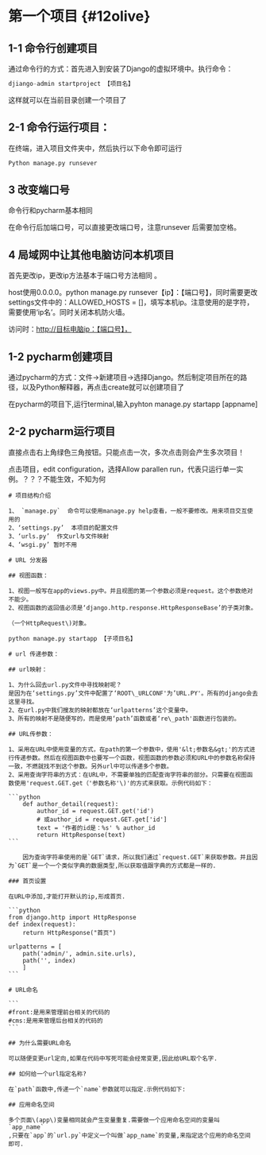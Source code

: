 # 第一个项目 {#12olive}

## 1-1 命令行创建项目

通过命令行的方式：首先进入到安装了Django的虚拟环境中。执行命令：

```py
djiango-admin startproject 【项目名】
```

这样就可以在当前目录创建一个项目了

## 2-1 命令行运行项目：

在终端，进入项目文件夹中，然后执行以下命令即可运行

```py
Python manage.py runsever
```

## 3 改变端口号

命令行和pycharm基本相同

在命令行后加端口号，可以直接更改端口号，注意runsever 后需要加空格。

## 4 局域网中让其他电脑访问本机项目

首先更改ip，更改ip方法基本于端口号方法相同 。

host使用0.0.0.0。python manage.py runsever【ip】：【端口号】，同时需要更改settings文件中的：ALLOWED\_HOSTS = \[\]，填写本机ip。注意使用的是字符，需要使用‘ip名’。同时关闭本机防火墙。

访问时：[http://目标电脑ip：【端口号】，](http://目标电脑ip：【端口号】，)

## 1-2 pycharm创建项目

通过pycharm的方式：文件-&gt;新建项目-&gt;选择Django。然后制定项目所在的路径，以及Python解释器，再点击create就可以创建项目了

在pycharm的项目下,运行terminal,输入pyhton manage.py startapp \[appname\]

## 2-2 pycharm运行项目

直接点击右上角绿色三角按钮。只能点击一次，多次点击则会产生多次项目！

点击项目，edit configuration，选择Allow parallen run，代表只运行单一实例。？？？不能生效，不知为何



```
# 项目结构介绍
```


    1、 `manage.py`  命令可以使用manage.py help查看，一般不要修改。用来项目交互使用的  
    2、‘settings.py’  本项目的配置文件  
    3、‘urls.py’  作文url与文件映射  
    4、‘wsgi.py’ 暂时不用

    # URL 分发器

    ## 视图函数：

    1、视图一般写在app的views.py中。并且视图的第一个参数必须是request。这个参数绝对不能少。  
    2、视图函数的返回值必须是‘django.http.response.HttpResponseBase’的子类对象。

    （一个HttpRequest\)对象。

    python manage.py startapp 【子项目名】

    # url 传递参数：

    ## url映射：

    1、为什么回去url.py文件中寻找映射呢？  
    是因为在‘settings.py’文件中配置了‘ROOT\_URLCONF'为’URL.PY'。所有的django会去这里寻找。  
    2、在url.py中我们搜友的映射都放在‘urlpatterns’这个变量中。  
    3、所有的映射不是随便写的，而是使用‘path’函数或者‘re\_path'函数进行包装的。

    ## URL传参数：

    1、采用在URL中使用变量的方式，在path的第一个参数中，使用'&lt;参数名&gt;'的方式进行传递参数。然后在视图函数中也要写一个函数，视图函数的参数必须和URL中的参数名称保持一致，不燃就找不到这个参数。另外url中可以传递多个参数。  
    2、采用查询字符串的方式：在URL中，不需要单独的匹配查询字符串的部分。只需要在视图函数使用'request.GET.get（'参数名称'\)'的方式来获取。示例代码如下：

    ```python
        def author_detail(request):
            author_id = request.GET.get('id')
            # 或author_id = request.GET.get['id']
            text = '作者的id是：%s' % author_id
            return HttpResponse(text)
    ```

        因为查询字符串使用的是`GET`请求，所以我们通过`request.GET`来获取参数。并且因为`GET`是一个一个类似字典的数据类型,所以获取值跟字典的方式都是一样的.

    ### 首页设置

    在URL中添加,才能打开默认的ip,形成首页.

    ```python
    from django.http import HttpResponse
    def index(request):
        return HttpResponse("首页")

    urlpatterns = [
        path('admin/', admin.site.urls),
        path('', index)
        ]
    ```

    # URL命名

    ```
    #front:是用来管理前台相关的代码的
    #cms:是用来管理后台相关的代码的
    ```

    ## 为什么需要URL命名

    可以随便变更url定向,如果在代码中写死可能会经常变更,因此给URL取个名字.

    ## 如何给一个url指定名称?

    在`path`函数中,传递一个`name`参数就可以指定.示例代码如下:

    ## 应用命名空间

    多个页面\(app\)变量相同就会产生变量重复.需要做一个应用命名空间的变量叫 `app_name`  
    ,只要在`app`的`url.py`中定义一个叫做`app_name`的变量,来指定这个应用的命名空间 即可.







